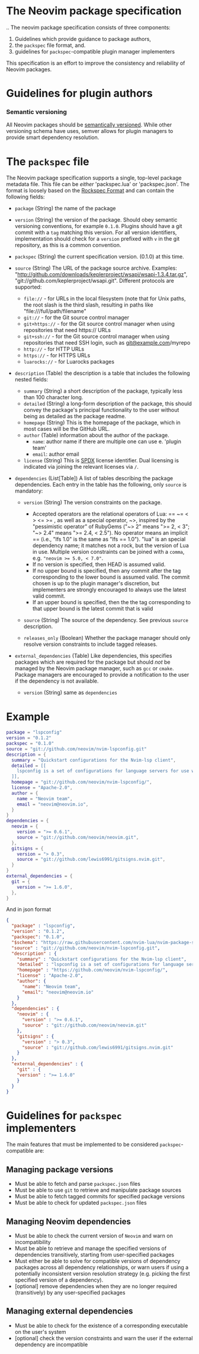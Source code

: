 # The Neovim package specification 

..
The neovim package specification consists of three components:
1. Guidelines which provide guidance to package authors,
2. the `packspec` file format, and.
3. guidelines for `packspec`-compatible plugin manager implementers

This specification is an effort to improve the consistency and reliability of Neovim packages.

# Guidelines for plugin authors

### Semantic versioning

All Neovim packages should be [semantically versioned](https://semver.org/). While other versioning schema have uses, semver allows for plugin managers to provide smart dependency resolution.

# The `packspec` file
The Neovim package specification supports a single, top-level package metadata file. This file can be *either* 'packspec.lua' or 'packspec.json'. The format is loosely based on the [Rockspec Format](https://github.com/luarocks/luarocks/wiki/Rockspec-format) and can contain the following fields:

* `package` (String) the name of the package

* `version` (String) the version of the package. Should obey semantic versioning conventions, for example `0.1.0`. Plugins should have a git commit with a `tag` matching this version. For all version identifiers, implementation should check for a `version` prefixed with `v` in the git repository, as this is a common convention.

* `packspec` (String) the current specification version. (0.1.0) at this time.

* `source` (String) The URL of the package source archive. Examples: "http://github.com/downloads/keplerproject/wsapi/wsapi-1.3.4.tar.gz", "git://github.com/keplerproject/wsapi.git". Different protocols are supported: 

    * `file://` - for URLs in the local filesystem (note that for Unix paths, the root slash is the third slash, resulting in paths like "file:///full/path/filename"
    * `git://` - for the Git source control manager 
    * `git+https://` - for the Git source control manager when using repositories that need https:// URLs
    * `git+ssh://` - for the Git source control manager when using repositories that need SSH login, such as git@example.com/myrepo 
    * `http://` - for HTTP URLs
    * `https://` - for HTTPS URLs
    * `luarocks://` - for Luarocks packages

* `description` (Table) the description is a table that includes the following nested fields:
	* `summary` (String) a short description of the package, typically less than 100 character long.
	* `detailed` (String) a long-form description of the package, this should convey the package's principal functionality to the user without being as detailed as the package readme.
	* `homepage` (String) This is the homepage of the package, which in most cases will be the GitHub URL.
	* `author` (Table) information about the author of the package.
		* `name`: author name if there are multiple one can use e. 'plugin team'
		* `email`: author email
	* `license` (String) This is [SPDX](https://spdx.org/licenses/) license identifier. Dual licensing is indicated via joining the relevant licenses via `/`.

* `dependencies` (List[Table]) A list of tables describing the package dependencies. Each entry in the table has the following, only `source` is mandatory:
  * `version` (String) The version constraints on the package.
    * Accepted operators are the relational operators of Lua: == \~= < > <= >= , as well as a special operator, \~>, inspired by the "pessimistic operator" of RubyGems ("\~> 2" means ">= 2, < 3"; "~> 2.4" means ">= 2.4, < 2.5"). No operator means an implicit == (i.e., "lfs 1.0" is the same as "lfs == 1.0"). "lua" is an special dependency name; it matches not a rock, but the version of Lua in use. Multiple version constraints can be joined with a `comma`, e.g. `"neovim >= 5.0, < 7.0"`.
    * If no version is specified, then HEAD is assumed valid. 
    * If no upper bound is specified, then any commit after the tag corresponding to the lower bound is assumed valid. The commit chosen is up to the plugin manager's discretion, but implementers are strongly encouraged to always use the latest valid commit.
    * If an upper bound is specified, then the the tag corresponding to that upper bound is the latest commit that is valid

  * `source` (String) The source of the dependency. See previous `source` description.
  * `releases_only` (Boolean) Whether the package manager should only resolve version constraints to include tagged releases.


* `external_dependencies` (Table) Like dependencies, this specifies packages which are required for the package but should *not* be managed by the Neovim package manager, such as `gcc` or `cmake`. Package managers are encouraged to provide a notification to the user if the dependency is not available.
  * `version` (String) same as `dependencies`

# Example

<!-- WARN: DO NOT MODIFY, CI HANDLES IT -->
<!-- MARKDOWN-AUTO-DOCS:START (CODE:src=/examples/packspec.1.lua) -->
<!-- The below code snippet is automatically added from /examples/packspec.1.lua -->
```lua
package = "lspconfig"
version = "0.1.2"
packspec = "0.1.0"
source = "git://github.com/neovim/nvim-lspconfig.git"
description = {
  summary = "Quickstart configurations for the Nvim-lsp client",
  detailed = [[
    lspconfig is a set of configurations for language servers for use with Neovim's built-in language server client. Lspconfig handles configuring, launching, and attaching language servers.
  ]],
  homepage = "git://github.com/neovim/nvim-lspconfig/",
  license = "Apache-2.0",
  author = {
    name = "Neovim team",
    email = "neovim@neovim.io",
  }
}
dependencies = {
  neovim = {
    version = ">= 0.6.1",
    source = "git://github.com/neovim/neovim.git",
  },
  gitsigns = {
    version = "> 0.3",
    source = "git://github.com/lewis6991/gitsigns.nvim.git",
  }
}
external_dependencies = {
  git = {
    version = ">= 1.6.0",
  },
}
```
<!-- MARKDOWN-AUTO-DOCS:END -->

And in json format
<!-- WARN: DO NOT MODIFY, CI HANDLES IT -->
<!-- MARKDOWN-AUTO-DOCS:START (CODE:src=/examples/packspec.1.json) -->
<!-- The below code snippet is automatically added from /examples/packspec.1.json -->
```json
{
  "package" : "lspconfig",
  "version" : "0.1.2",
  "packspec": "0.1.0",
  "$schema": "https://raw.githubusercontent.com/nvim-lua/nvim-package-specification/master/schema/packspec_schema.json",
  "source" : "git://github.com/neovim/nvim-lspconfig.git",
  "description" : {
    "summary" : "Quickstart configurations for the Nvim-lsp client",
    "detailed" : "lspconfig is a set of configurations for language servers for use with Neovim's built-in language server client. Lspconfig handles configuring, launching, and attaching language servers",
    "homepage" : "https://github.com/neovim/nvim-lspconfig/", 
    "license" : "Apache-2.0",
    "author": {
      "name": "Neovim team",
      "email": "neovim@neovim.io"
    }
  },
  "dependencies" : {
    "neovim" : {
      "version" : ">= 0.6.1",
      "source" : "git://github.com/neovim/neovim.git"
    },
    "gitsigns" : {
      "version" : "> 0.3",
      "source" : "git://github.com/lewis6991/gitsigns.nvim.git"
    }
  },
  "external_dependencies" : {
    "git" : {
	"version" : ">= 1.6.0"
    }
  }
}
```
<!-- MARKDOWN-AUTO-DOCS:END -->

# Guidelines for `packspec` implementers

The main features that must be implemented to be considered `packspec`-compatible are:

## Managing package versions
- Must be able to fetch and parse `packspec.json` files
- Must be able to use `git` to retrieve and manipulate package sources
- Must be able to fetch tagged commits for specified package versions
- Must be able to check for updated `packspec.json` files

## Managing Neovim dependencies

- Must be able to check the current version of `Neovim` and warn on incompatibility
- Must be able to retrieve and manage the specified versions of dependencies transitively, starting from user-specified packages
- Must either be able to solve for compatible versions of dependency packages across all dependency relationships, or warn users if using a potentially inconsistent version resolution strategy (e.g. picking the first specified version of a dependency).
- [optional] remove dependencies when they are no longer required (transitively) by any user-specified packages

## Managing external dependencies

- Must be able to check for the existence of a corresponding executable on the user's system
- [optional] check the version constraints and warn the user if the external dependency are incompatible

